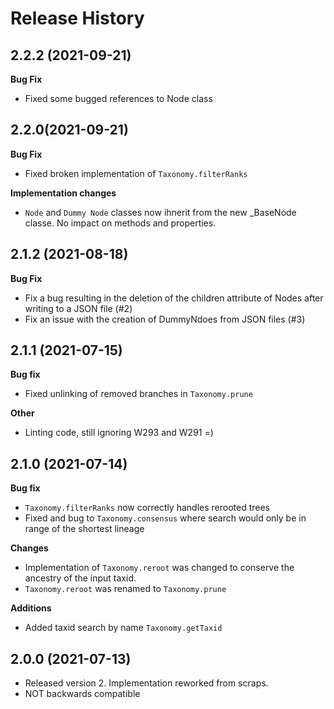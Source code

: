 # Release History

## 2.2.2 (2021-09-21)

**Bug Fix**

* Fixed some bugged references to Node class

## 2.2.0(2021-09-21)

**Bug Fix**

* Fixed broken implementation of `Taxonomy.filterRanks`

**Implementation changes**

* `Node` and `Dummy Node` classes now ihnerit from the new _BaseNode classe. No impact on methods and properties.

## 2.1.2 (2021-08-18)

**Bug Fix**

* Fix a bug resulting in the deletion of the children attribute of Nodes after writing to a JSON file (#2)
* Fix an issue with the creation of DummyNdoes from JSON files (#3)

## 2.1.1 (2021-07-15)

**Bug fix**

* Fixed unlinking of removed branches in `Taxonomy.prune`

**Other**

* Linting code, still ignoring W293 and W291 =)

## 2.1.0 (2021-07-14)

**Bug fix**

* `Taxonomy.filterRanks` now correctly handles rerooted trees
* Fixed and bug to `Taxonomy.consensus` where search would only be in range of the shortest lineage

**Changes**

* Implementation of `Taxonomy.reroot` was changed to conserve the ancestry of the input taxid.
* `Taxonomy.reroot` was renamed to `Taxonomy.prune`

**Additions**

* Added taxid search by name `Taxonomy.getTaxid`

## 2.0.0 (2021-07-13)

* Released version 2. Implementation reworked from scraps. 
* NOT backwards compatible
